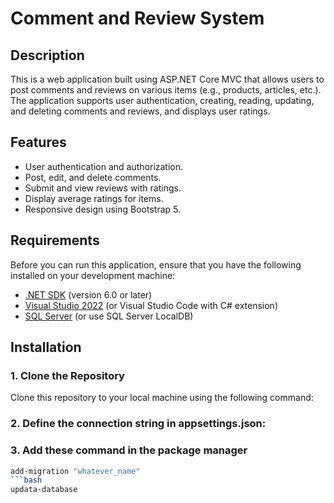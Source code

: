 # Comment and Review System

## Description
This is a web application built using ASP.NET Core MVC that allows users to post comments and reviews on various items (e.g., products, articles, etc.). The application supports user authentication, creating, reading, updating, and deleting comments and reviews, and displays user ratings.

## Features
- User authentication and authorization.
- Post, edit, and delete comments.
- Submit and view reviews with ratings.
- Display average ratings for items.
- Responsive design using Bootstrap 5.

## Requirements
Before you can run this application, ensure that you have the following installed on your development machine:

- [.NET SDK](https://dotnet.microsoft.com/download) (version 6.0 or later)
- [Visual Studio 2022](https://visualstudio.microsoft.com/) (or Visual Studio Code with C# extension)
- [SQL Server](https://www.microsoft.com/en-us/sql-server/sql-server-downloads) (or use SQL Server LocalDB)


## Installation

### 1. Clone the Repository

Clone this repository to your local machine using the following command:

### 2.  Define the connection string in appsettings.json:


### 3.  Add these command in the package manager
```bash
add-migration "whatever_name"
```bash
updata-database
